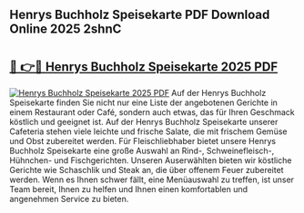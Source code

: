 ## Henrys Buchholz Speisekarte PDF Download Online 2025 2shnC

# <h2><a href="http://gc86kb.nevu.top/?p=Henrys+Buchholz+Speisekarte">🔗 👉🔴 Henrys Buchholz Speisekarte 2025 PDF</a></h2>

[![Henrys Buchholz Speisekarte 2025 PDF](https://i.imgur.com/dBaPXMq.png)](http://gc86kb.nevu.top/?p=Henrys+Buchholz+Speisekarte)
Auf der Henrys Buchholz Speisekarte finden Sie nicht nur eine Liste der angebotenen Gerichte in einem Restaurant oder Café, sondern auch etwas, das für Ihren Geschmack köstlich und geeignet ist. Auf der Henrys Buchholz Speisekarte unserer Cafeteria stehen viele leichte und frische Salate, die mit frischem Gemüse und Obst zubereitet werden. Für Fleischliebhaber bietet unsere Henrys Buchholz Speisekarte eine große Auswahl an Rind-, Schweinefleisch-, Hühnchen- und Fischgerichten. Unseren Auserwählten bieten wir köstliche Gerichte wie Schaschlik und Steak an, die über offenem Feuer zubereitet werden. Wenn es Ihnen schwer fällt, eine Menüauswahl zu treffen, ist unser Team bereit, Ihnen zu helfen und Ihnen einen komfortablen und angenehmen Service zu bieten.
